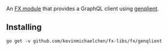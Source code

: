An [FX module](https://github.com/uber-go/fx) that provides a GraphQL client
using [genqlient](https://github.com/Khan/genqlient).

## Installing
```shell
go get -v github.com/kevinmichaelchen/fx-libs/fx/genqlient
```